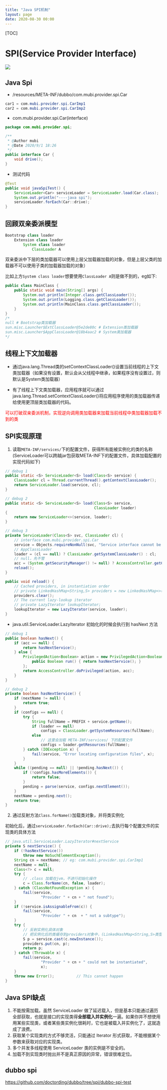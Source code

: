 ```yaml
---
title: "Java SPI机制"
layout: page
date: 2020-08-30 00:00
---
```


[TOC]

# SPI(Service Provider Interface)

![](../../content/java_utils/imgs/spi.png)

## Java Spi

* /resources/META-INF/dubbo/com.mubi.provider.spi.Car

```java
car1 = com.mubi.provider.spi.CarImp1
car2 = com.mubi.provider.spi.CarImp2
```

* com.mubi.provider.spi.Car(interface)

```java
package com.mubi.provider.spi;

/**
 * @Author mubi
 * @Date 2020/9/1 18:26
 */
public interface Car {
    void drive();
}
```

* 测试代码

```java
@Test
public void javaSpiTest() {
    ServiceLoader<Car> serviceLoader = ServiceLoader.load(Car.class);
    System.out.println("----java spi");
    serviceLoader.forEach(Car::drive);
}
```

## 回顾双亲委派模型

```java
Bootstrap class loader
    Extension class loader
        System class loader
            ClassLoader A
```

双亲委派中下层的类加载器可以使用上层父加载器加载的对象，但是上层父类的加载器不可以使用子类的加载器加载的对象）

比如上方`System class loader`想要使用`ClassLoader A`则是做不到的，eg如下:

```java
public class MainClass {
    public static void main(String[] args) {
        System.out.println(Integer.class.getClassLoader());
        System.out.println(Logging.class.getClassLoader());
        System.out.println(MainClass.class.getClassLoader());
    }
}
/*
null # Bootstrap类加载器
sun.misc.Launcher$ExtClassLoader@5e2de80c # Extension类加载器
sun.misc.Launcher$AppClassLoader@18b4aac2 # System类加载器
*/
```

## 线程上下文加载器

* 通过java.lang.Thread类的setContextClassLoader()设置当前线程的上下文类加载器（如果没有设置，默认会从父线程中继承，如果程序没有设置过，则默认是System类加载器）

* 有了线程上下文类加载器，应用程序就可以通过java.lang.Thread.setContextClassLoader()将应用程序使用的类加载器传递给使用更顶层类加载器的代码。

<font color='red'>可以打破双亲委派机制，实现逆向调用类加载器来加载当前线程中类加载器加载不到的类</font>

## SPI实现原理

1. 读取`META-INF/services/`下的配置文件，获得所有能被实例化的类的名称(ServiceLoader可以跨越jar包获取META-INF下的配置文件，具体加载配置的实现代码如下)

```java
// debug 1
public static <S> ServiceLoader<S> load(Class<S> service) {
    ClassLoader cl = Thread.currentThread().getContextClassLoader();
    return ServiceLoader.load(service, cl);
}

// debug 2
public static <S> ServiceLoader<S> load(Class<S> service,
                                        ClassLoader loader)
{
    return new ServiceLoader<>(service, loader);
}

// debug 3
private ServiceLoader(Class<S> svc, ClassLoader cl) {
    // interface com.mubi.provider.spi.Car
    service = Objects.requireNonNull(svc, "Service interface cannot be null");
    // AppClassLoader
    loader = (cl == null) ? ClassLoader.getSystemClassLoader() : cl;
    // null，先不管
    acc = (System.getSecurityManager() != null) ? AccessController.getContext() : null;
    reload();
}

public void reload() {
    // Cached providers, in instantiation order
    // private LinkedHashMap<String,S> providers = new LinkedHashMap<>();
    providers.clear();
    // The current lazy-lookup iterator
    // private LazyIterator lookupIterator;
    lookupIterator = new LazyIterator(service, loader);
}
```

* java.util.ServiceLoader.LazyIterator 初始化的时候会执行到 hasNext 方法

```java
// debug 1
public boolean hasNext() {
    if (acc == null) {
        return hasNextService();
    } else {
        PrivilegedAction<Boolean> action = new PrivilegedAction<Boolean>() {
            public Boolean run() { return hasNextService(); }
        };
        return AccessController.doPrivileged(action, acc);
    }
}

// debug 2
private boolean hasNextService() {
    if (nextName != null) {
        return true;
    }
    if (configs == null) {
        try {
            String fullName = PREFIX + service.getName();
            if (loader == null)
                configs = ClassLoader.getSystemResources(fullName);
            else
                // 这里会加载 META-INF/services/ 下的配置文件
                configs = loader.getResources(fullName);
        } catch (IOException x) {
            fail(service, "Error locating configuration files", x);
        }
    }
    while ((pending == null) || !pending.hasNext()) {
        if (!configs.hasMoreElements()) {
            return false;
        }
        pending = parse(service, configs.nextElement());
    }
    nextName = pending.next();
    return true;
}
```

2. 通过反射方法`Class.forName()`加载类对象，并将类实例化

初始化后，通过`serviceLoader.forEach(Car::drive);`去执行每个配置文件的实现类的具体方法

```java
// java.util.ServiceLoader.LazyIterator#nextService
private S nextService() {
    if (!hasNextService())
        throw new NoSuchElementException();
    String cn = nextName; // eg: com.mubi.provider.spi.CarImp1
    nextName = null;
    Class<?> c = null;
    try {
        // .class 加载在jvm，不进行初始化操作
        c = Class.forName(cn, false, loader);
    } catch (ClassNotFoundException x) {
        fail(service,
                "Provider " + cn + " not found");
    }
    if (!service.isAssignableFrom(c)) {
        fail(service,
                "Provider " + cn  + " not a subtype");
    }
    try {
        // 反射实例化具体对象
        // 把实例化后的类缓存到providers对象中，(LinkedHashMap<String,S>类型）然后返回实例对象
        S p = service.cast(c.newInstance());
        providers.put(cn, p);
        return p;
    } catch (Throwable x) {
        fail(service,
                "Provider " + cn + " could not be instantiated",
                x);
    }
    throw new Error();          // This cannot happen
}
```

## Java SPI缺点

1. 不能按需加载。虽然 ServiceLoader 做了延迟载入，但是基本只能通过遍历全部获取，也就是接口的实现类得**全部载入并实例化**一遍。如果你并不想使用用某些实现类，或者某些类实例化很耗时，它也是被载入并实例化了，这就造成了浪费。
2. 获取某个实现类的方式不够灵活，只能通过 Iterator 形式获取，不能根据某个参数来获取对应的实现类。
3. 多个并发多线程使用 ServiceLoader 类的实例是不安全的。
4. 加载不到实现类时抛出并不是真正原因的异常，错误很难定位。

## dubbo spi

<a href="https://github.com/doctording/dubbo/tree/spi/dubbo-spi-test">https://github.com/doctording/dubbo/tree/spi/dubbo-spi-test</a>
